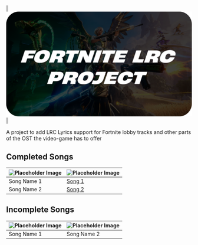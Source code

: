 | ![Banner Image](/banner.png) |

A project to add LRC Lyrics support for Fortnite lobby tracks and other parts of the OST the video-game has to offer

## Completed Songs

| ![Placeholder Image](https://static.wikia.nocookie.net/fortnite/images/3/3b/Save_the_World_-_Music_-_Fortnite.png/revision/latest?cb=20220216210710) | ![Placeholder Image](https://static.wikia.nocookie.net/fortnite/images/3/3b/Save_the_World_-_Music_-_Fortnite.png/revision/latest?cb=20220216210710) |
|---|---|
| Song Name 1 | [Song 1](/completed/song1.md) |
| Song Name 2 | [Song 2](/completed/song2.md) |

## Incomplete Songs

| ![Placeholder Image](https://static.wikia.nocookie.net/fortnite/images/3/3b/Save_the_World_-_Music_-_Fortnite.png/revision/latest?cb=20220216210710) | ![Placeholder Image](https://static.wikia.nocookie.net/fortnite/images/3/3b/Save_the_World_-_Music_-_Fortnite.png/revision/latest?cb=20220216210710) |
|---|---|
| Song Name 1 | Song Name 2 |
